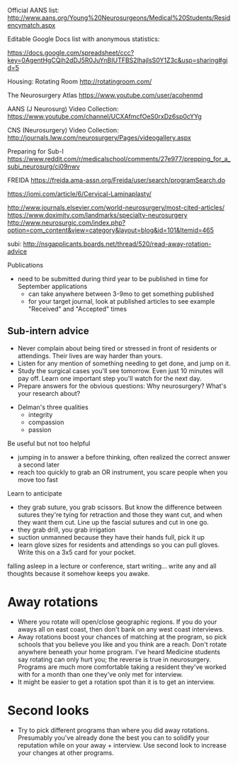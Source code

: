 Official AANS list:
http://www.aans.org/Young%20Neurosurgeons/Medical%20Students/Residencymatch.aspx

Editable Google Docs list with anonymous statistics:

https://docs.google.com/spreadsheet/ccc?key=0AgentHgCQih2dDJ5R0JuYnBIUTFBS2lhajlsS0Y1Z3c&usp=sharing#gid=5


Housing: Rotating Room
http://rotatingroom.com/


The Neurosurgery Atlas
https://www.youtube.com/user/acohenmd

AANS (J Neurosurg) Video Collection:
https://www.youtube.com/channel/UCXAfmcfOeS0rxDz6sp0cYYg

CNS (Neurosurgery) Video Collection:
http://journals.lww.com/neurosurgery/Pages/videogallery.aspx

Preparing for Sub-I
https://www.reddit.com/r/medicalschool/comments/27e977/prepping_for_a_subi_neurosurg/ci09nwv

FREIDA
https://freida.ama-assn.org/Freida/user/search/programSearch.do


https://jomi.com/article/6/Cervical-Laminaplasty/


http://www.journals.elsevier.com/world-neurosurgery/most-cited-articles/
https://www.doximity.com/landmarks/specialty-neurosurgery
http://www.neurosurgic.com/index.php?option=com_content&view=category&layout=blog&id=101&Itemid=465

subi: http://nsgapplicants.boards.net/thread/520/read-away-rotation-advice


Publications
- need to be submitted during third year to be published in time for September
  applications
  - can take anywhere between 3-9mo to get something published
  - for your target journal, look at published articles to see example
    "Received" and "Accepted" times


## Sub-intern advice

* Never complain about being tired or stressed in front of residents or
  attendings.  Their lives are way harder than yours.
* Listen for any mention of something needing to get done, and jump on it.
* Study the surgical cases you'll see tomorrow.  Even just 10 minutes will pay
  off.  Learn one important step you'll watch for the next day.
* Prepare answers for the obvious questions: Why neurosurgery? What's your
  research about?


- Delman's three qualities
  - integrity
  - compassion
  - passion


Be useful but not too helpful
- jumping in to answer a before thinking, often realized the correct answer a second later
- reach too quickly to grab an OR instrument, you scare people when you move too fast

Learn to anticipate
- they grab suture, you grab scissors.  But know the difference between
  sutures they're tying for retraction and those they want cut, and when they
  want them cut. Line up the fascial sutures and cut in one go.
- they grab drill, you grab irrigation
- suction unmanned because they have their hands full, pick it up
- learn glove sizes for residents and attendings so you can pull gloves. Write
  this on a 3x5 card for your pocket.


falling asleep in a lecture or conference, start writing... write any and all
thoughts because it somehow keeps you awake.


# Away rotations

- Where you rotate will open/close geographic regions.  If you do your aways
  all on east coast, then don't bank on any west coast interviews.
- Away rotations boost your chances of matching at the program, so pick
  schools that you believe you like and you think are a reach.  Don't rotate
  anywhere beneath your home program.  I've heard Medicine students say
  rotating can only hurt you; the reverse is true in neurosurgery.  Programs
  are much more comfortable taking a resident they've worked with for a month
  than one they've only met for interview.
- It might be easier to get a rotation spot than it is to get an interview.


# Second looks

- Try to pick different programs than where you did away rotations.
  Presumably you've already done the best you can to solidify your reputation
  while on your away + interview.  Use second look to increase your changes at
  other programs.
